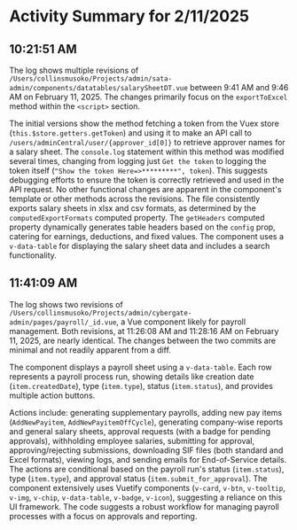 # Activity Summary for 2/11/2025

## 10:21:51 AM
The log shows multiple revisions of `/Users/collinsmusoko/Projects/admin/sata-admin/components/datatables/salarySheetDT.vue` between 9:41 AM and 9:46 AM on February 11, 2025.  The changes primarily focus on the `exportToExcel` method within the `<script>` section.

The initial versions show the method fetching a token from the Vuex store (`this.$store.getters.getToken`) and using it to make an API call to `/users/adminCentral/user/{approver_id[0]}` to retrieve approver names for a salary sheet.  The  `console.log` statement within this method was modified several times, changing from logging just `Get the token` to logging the token itself (`"Show the token Here=>*********", token`). This suggests debugging efforts to ensure the token is correctly retrieved and used in the API request.  No other functional changes are apparent in the component's template or other methods across the revisions.  The file consistently exports salary sheets in xlsx and csv formats, as determined by the `computedExportFormats` computed property.  The `getHeaders` computed property dynamically generates table headers based on the `config` prop, catering for earnings, deductions, and fixed values.  The component uses a `v-data-table` for displaying the salary sheet data and includes a search functionality.


## 11:41:09 AM
The log shows two revisions of `/Users/collinsmusoko/Projects/admin/cybergate-admin/pages/payroll/_id.vue`, a Vue component likely for payroll management.  Both revisions, at 11:26:08 AM and 11:28:16 AM on February 11, 2025, are nearly identical. The changes between the two commits are minimal and not readily apparent from a diff.

The component displays a payroll sheet using a `v-data-table`.  Each row represents a payroll process run, showing details like creation date (`item.createdDate`), type (`item.type`), status (`item.status`), and provides multiple action buttons.

Actions include: generating supplementary payrolls, adding new pay items (`AddNewPayitem`, `AddNewPayitemOffCycle`), generating company-wise reports and general salary sheets, approval requests (with a badge for pending approvals), withholding employee salaries, submitting for approval, approving/rejecting submissions, downloading SIF files (both standard and Excel formats), viewing logs, and sending emails for End-of-Service details.  The actions are conditional based on the payroll run's status (`item.status`), type (`item.type`), and approval status (`item.submit_for_approval`).  The component extensively uses Vuetify components (`v-card`, `v-btn`, `v-tooltip`, `v-img`, `v-chip`, `v-data-table`, `v-badge`, `v-icon`), suggesting a reliance on this UI framework.  The code suggests a robust workflow for managing payroll processes with a focus on approvals and reporting.
